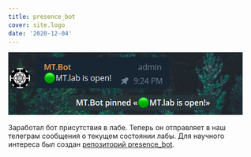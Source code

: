 ```yaml
---
title: presence_bot
cover: site.logo
date: '2020-12-04'
---
```

![демонстрация работы бота](/assets/images/presence_bot.png)

Заработал бот присутствия в лабе. Теперь он отправляет в наш телеграм сообщения о текущем состоянии лабы.
Для научного интереса был создан [репозиторий presence_bot](https://github.com/mt-lab/presence_bot).
